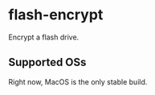 # flash-encrypt
Encrypt a flash drive.

## Supported OSs
Right now, MacOS is the only stable build.
